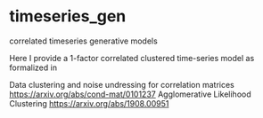 # timeseries_gen
correlated timeseries generative models

Here I provide a 1-factor correlated clustered time-series model as formalized in

Data clustering and noise undressing for correlation matrices
https://arxiv.org/abs/cond-mat/0101237
Agglomerative Likelihood Clustering
https://arxiv.org/abs/1908.00951
